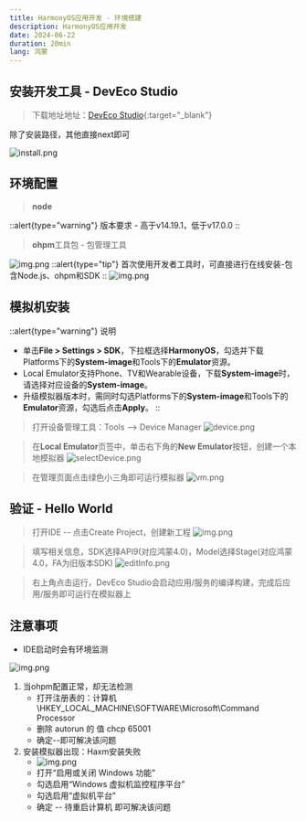 ```yaml
---
title: HarmonyOS应用开发 - 环境搭建
description: HarmonyOS应用开发
date: 2024-06-22
duration: 20min
lang: 鸿蒙
---
```

## 安装开发工具 - DevEco Studio
> 下载地址地址：[DevEco Studio](https://developer.huawei.com/consumer/cn/deveco-studio/){:target="_blank"}


除了安装路径，其他直接next即可

![install.png](/img/HMOS/install.png)

## 环境配置

>  **node**

::alert{type="warning"}
版本要求  - 高于v14.19.1，低于v17.0.0
::

> **ohpm**工具包  - 包管理工具

![img.png](/img/HMOS/setOhpm.png)
::alert{type="tip"}
首次使用开发者工具时，可直接进行在线安装-包含Node.js、ohpm和SDK
::
![img.png](/img/HMOS/onlineInstall.png)
## 模拟机安装

::alert{type="warning"}
说明
- 单击**File > Settings > SDK**，下拉框选择**HarmonyOS**，勾选并下载Platforms下的**System-image**和Tools下的**Emulator**资源。
- Local Emulator支持Phone、TV和Wearable设备，下载**System-image**时，请选择对应设备的**System-image**。
- 升级模拟器版本时，需同时勾选Platforms下的**System-image**和Tools下的**Emulator**资源，勾选后点击**Apply**。
::

> 打开设备管理工具：Tools --> Device Manager
![device.png](/img/HMOS/device.png)

> 在**Local Emulator**页签中，单击右下角的**New Emulator**按钮，创建一个本地模拟器
![selectDevice.png](/img/HMOS/selectDevice.png)

> 在管理页面点击绿色小三角即可运行模拟器
![vm.png](/img/HMOS/vm.png)

## 验证 - Hello World
> 打开IDE -- 点击Create Project，创建新工程
![img.png](/img/HMOS/createHW.png)

> 填写相关信息，SDK选择API9(对应鸿蒙4.0)，Model选择Stage(对应鸿蒙4.0，FA为旧版本SDK)
![editInfo.png](/img/HMOS/editInfo.png)

> 右上角点击运行，DevEco Studio会启动应用/服务的编译构建，完成后应用/服务即可运行在模拟器上

## 注意事项

- IDE启动时会有环境监测

![img.png](/img/HMOS/envCheck.png)

1. 当ohpm配置正常，却无法检测
   - 打开注册表的：计算机\HKEY_LOCAL_MACHINE\SOFTWARE\Microsoft\Command Processor
   - 删除 autorun 的 值 chcp 65001
   - 确定--即可解决该问题
2. 安装模拟器出现：Haxm安装失败
   - ![img.png](/img/HMOS/haxmFail.png)
   - 打开“启用或关闭 Windows 功能”
   - 勾选启用“Windows 虚拟机监控程序平台”
   - 勾选启用“虚拟机平台”
   - 确定 -- 待重启计算机 即可解决该问题
